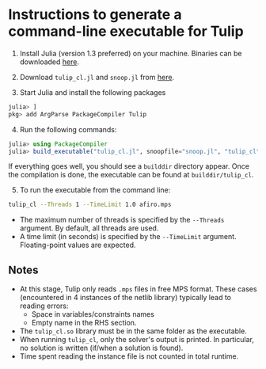 # Instructions to generate a command-line executable for Tulip

1. Install Julia (version 1.3 preferred) on your machine. Binaries can be downloaded [here](https://julialang.org/downloads/).

2. Download `tulip_cl.jl` and `snoop.jl` from [here](https://github.com/ds4dm/Tulip.jl/tree/PkgCompiler/compiled).

2. Start Julia and install the following packages
```julia
julia> ]
pkg> add ArgParse PackageCompiler Tulip
```

4. Run the following commands:
```julia
julia> using PackageCompiler
julia> build_executable("tulip_cl.jl", snoopfile="snoop.jl", "tulip_cl")
```

If everything goes well, you should see a `builddir` directory appear.
Once the compilation is done, the executable can be found at `builddir/tulip_cl`.

5. To run the executable from the command line:
```bash
tulip_cl --Threads 1 --TimeLimit 1.0 afiro.mps
```
  * The maximum number of threads is specified by the `--Threads` argument. By default, all threads are used.
  * A time limit (in seconds) is specified by the `--TimeLimit` argument. Floating-point values are expected.

## Notes

* At this stage, Tulip only reads `.mps` files in free MPS format. These cases (encountered in 4 instances of the netlib library) typically lead to reading errors:
  * Space in variables/constraints names
  * Empty name in the RHS section.
* The `tulip_cl.so` library must be in the same folder as the executable.
* When running `tulip_cl`, only the solver's output is printed.
In particular, no solution is written (if/when a solution is found).
* Time spent reading the instance file is not counted in total runtime.